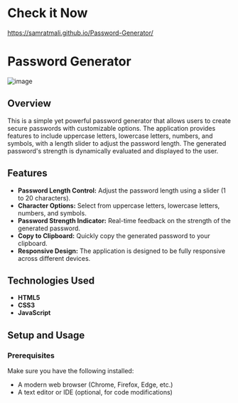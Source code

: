 # Check it Now
https://samratmali.github.io/Password-Generator/


# Password Generator
![image](https://github.com/user-attachments/assets/8aba3678-e95d-4439-ac43-62a8313b0134)


## Overview

This is a simple yet powerful password generator that allows users to create secure passwords with customizable options. The application provides features to include uppercase letters, lowercase letters, numbers, and symbols, with a length slider to adjust the password length. The generated password's strength is dynamically evaluated and displayed to the user.

## Features

- **Password Length Control:** Adjust the password length using a slider (1 to 20 characters).
- **Character Options:** Select from uppercase letters, lowercase letters, numbers, and symbols.
- **Password Strength Indicator:** Real-time feedback on the strength of the generated password.
- **Copy to Clipboard:** Quickly copy the generated password to your clipboard.
- **Responsive Design:** The application is designed to be fully responsive across different devices.

## Technologies Used

- **HTML5**
- **CSS3**
- **JavaScript**

## Setup and Usage

### Prerequisites

Make sure you have the following installed:

- A modern web browser (Chrome, Firefox, Edge, etc.)
- A text editor or IDE (optional, for code modifications)


